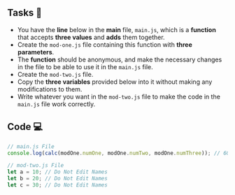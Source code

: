 ## Tasks 🎯

- You have the **line** below in the **main** file, `main.js`, which is a **function** that accepts **three values** and **adds** them together.
- Create the `mod-one.js` file containing this function with **three** **parameters**.
- The **function** should be anonymous, and make the necessary changes in the file to be able to use it in the `main.js` file.
- Create the `mod-two.js` file.
- Copy the **three variables** provided below into it without making any modifications to them.
- Write whatever you want in the `mod-two.js` file to make the code in the `main.js` file work correctly.

## Code 💻

```js
// main.js File
console.log(calc(modOne.numOne, modOne.numTwo, modOne.numThree)); // 60

// mod-two.js File
let a = 10; // Do Not Edit Names
let b = 20; // Do Not Edit Names
let c = 30; // Do Not Edit Names
```
